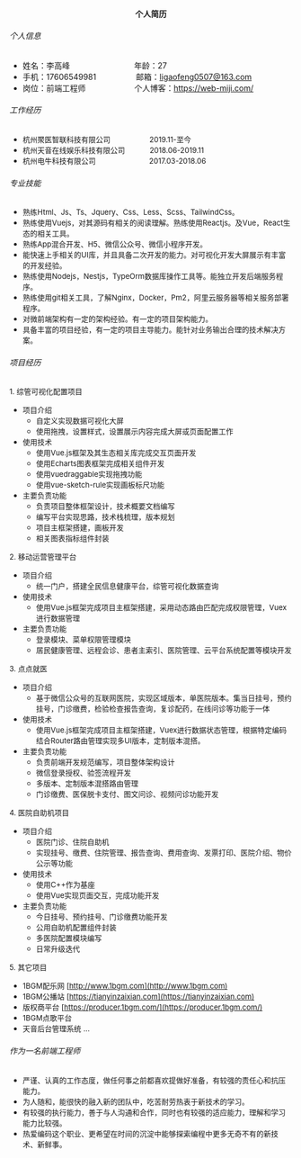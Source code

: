 #### <center>个人简历</center>
###### 个人信息
- 姓名：李高峰 &nbsp;&nbsp;&nbsp;&nbsp;&nbsp;&nbsp;&nbsp;&nbsp;&nbsp;&nbsp;&nbsp;&nbsp;&nbsp;&nbsp;&nbsp;&nbsp;&nbsp;&nbsp;&nbsp;&nbsp;&nbsp;&nbsp;&nbsp;&nbsp;&nbsp;&nbsp;&nbsp;&nbsp;年龄：27
- 手机：17606549981 &nbsp;&nbsp;&nbsp;&nbsp;&nbsp;&nbsp;&nbsp;&nbsp;&nbsp;&nbsp;&nbsp;&nbsp;&nbsp;&nbsp;&nbsp;&nbsp;&nbsp;邮箱：ligaofeng0507@163.com
- 岗位：前端工程师 &nbsp;&nbsp;&nbsp;&nbsp;&nbsp;&nbsp;&nbsp;&nbsp;&nbsp;&nbsp;&nbsp;&nbsp;&nbsp;&nbsp;&nbsp;&nbsp;&nbsp;&nbsp;&nbsp;&nbsp;&nbsp;个人博客：https://web-miji.com/
###### 工作经历
- <font size=2>杭州聚医智联科技有限公司 &nbsp;&nbsp;&nbsp;&nbsp;&nbsp;&nbsp;&nbsp;&nbsp;&nbsp;&nbsp;&nbsp;&nbsp;&nbsp;&nbsp;&nbsp;&nbsp;&nbsp;&nbsp;2019.11-至今</font>
- <font size=2>杭州天音在线娱乐科技有限公司 &nbsp;&nbsp;&nbsp;&nbsp;&nbsp;&nbsp;&nbsp;&nbsp;&nbsp;&nbsp;&nbsp;2018.06-2019.11</font>
- <font size=2>杭州电牛科技有限公司 &nbsp;&nbsp;&nbsp;&nbsp;&nbsp;&nbsp;&nbsp;&nbsp;&nbsp;&nbsp;&nbsp;&nbsp;&nbsp;&nbsp;&nbsp;&nbsp;&nbsp;&nbsp;&nbsp;&nbsp;&nbsp;&nbsp;&nbsp;&nbsp;&nbsp;2017.03-2018.06</font>
###### 专业技能
- <font size=2>熟练Html、Js、Ts、Jquery、Css、Less、Scss、TailwindCss。</font>
- <font size=2>熟练使用Vuejs，对其源码有相关的阅读理解。熟练使用Reactjs。及Vue，React生态的相关工具。</font>
- <font size=2>熟练App混合开发、H5、微信公众号、微信小程序开发。</font>
- <font size=2>能快速上手相关的UI库，并且具备二次开发的能力。对可视化开发大屏展示有丰富的开发经验。</font>
- <font size=2>熟练使用Nodejs，Nestjs，TypeOrm数据库操作工具等。能独立开发后端服务程序。</font>
- <font size=2>熟练使用git相关工具，了解Nginx，Docker，Pm2，阿里云服务器等相关服务部署程序。</font>
- <font size=2>对微前端架构有一定的架构经验。有一定的项目架构能力。</font>
- <font size=2>具备丰富的项目经验，有一定的项目主导能力。能针对业务输出合理的技术解决方案。</font>
###### 项目经历
<font size=2>1. 综管可视化配置项目</font>
- <font size=2>项目介绍</font>
  - <font size=2>自定义实现数据可视化大屏</font>
  - <font size=2>使用拖拽，设置样式，设置展示内容完成大屏或页面配置工作</font>
- <font size=2>使用技术</font>
  - <font size=2>使用Vue.js框架及其生态相关库完成交互页面开发</font>
  - <font size=2>使用Echarts图表框架完成相关组件开发</font>
  - <font size=2>使用vuedraggable实现拖拽功能</font>
  - <font size=2>使用vue-sketch-rule实现画板标尺功能</font>
- <font size=2>主要负责功能</font>
  - <font size=2>负责项目整体框架设计，技术概要文档编写</font>
  - <font size=2>编写平台实现思路，技术栈梳理，版本规划</font>
  - <font size=2>项目主框架搭建，画板开发</font>
  - <font size=2>相关图表指标组件封装</font>

<font size=2>2. 移动运营管理平台</font>
- <font size=2>项目介绍</font>
  - <font size=2>统一门户，搭建全民信息健康平台，综管可视化数据查询</font>
- <font size=2>使用技术</font>
  - <font size=2>使用Vue.js框架完成项目主框架搭建，采用动态路由匹配完成权限管理，Vuex进行数据管理</font>
- <font size=2>主要负责功能</font>
  - <font size=2>登录模块、菜单权限管理模块</font>
  - <font size=2>居民健康管理、远程会诊、患者主索引、医院管理、云平台系统配置等模块开发</font>

<font size=2>3. 点点就医</font>
- <font size=2>项目介绍</font>
  - <font size=2>基于微信公众号的互联网医院，实现区域版本，单医院版本。集当日挂号，预约挂号，门诊缴费，检验检查报告查询，复诊配药，在线问诊等功能于一体</font>
- <font size=2>使用技术</font>
  - <font size=2>使用Vue.js框架完成项目主框架搭建，Vuex进行数据状态管理，根据特定编码结合Router路由管理实现多UI版本，定制版本混搭。</font>
- <font size=2>主要负责功能</font>
  - <font size=2>负责前端开发规范编写，项目整体架构设计</font>
  - <font size=2>微信登录授权、验签流程开发</font>
  - <font size=2>多版本、定制版本混搭路由管理</font>
  - <font size=2>门诊缴费、医保脱卡支付、图文问诊、视频问诊功能开发</font>

<font size=2>4. 医院自助机项目</font>
- <font size=2>项目介绍</font>
  - <font size=2>医院门诊、住院自助机</font>
  - <font size=2>实现挂号、缴费、住院管理、报告查询、费用查询、发票打印、医院介绍、物价公示等功能</font>
- <font size=2>使用技术</font>
  - <font size=2>使用C++作为基座</font>
  - <font size=2>使用Vue实现页面交互，完成功能开发</font>
- <font size=2>主要负责功能</font>
  - <font size=2>今日挂号、预约挂号、门诊缴费功能开发</font>
  - <font size=2>公用自助机配置组件封装</font>
  - <font size=2>多医院配置模块编写</font>
  - <font size=2>日常升级迭代</font>

<font size=2>5. 其它项目</font>
- <font size=2>1BGM配乐网 [http://www.1bgm.com](http://www.1bgm.com)</font>
- <font size=2>1BGM公播站  [https://tianyinzaixian.com](https://tianyinzaixian.com)</font>
- <font size=2>版权商平台  [https://producer.1bgm.com/](https://producer.1bgm.com/)</font>
- <font size=2>1BGM点歌平台</font>
- <font size=2>天音后台管理系统</font>
<font size=2>...</font>

###### 作为⼀名前端⼯程师
  - <font size=2>严谨、认真的工作态度，做任何事之前都喜欢提做好准备，有较强的责任心和抗压能力。</font>
  - <font size=2>为人随和，能很快的融入新的团队中，吃苦耐劳热衷于新技术的学习。</font>
  - <font size=2>有较强的执行能力，善于与人沟通和合作，同时也有较强的适应能力，理解和学习能力比较强。</font>
  - <font size=2>热爱编码这个职业、更希望在时间的沉淀中能够探索编程中更多⽆奇不有的新技术、新鲜事。</font>